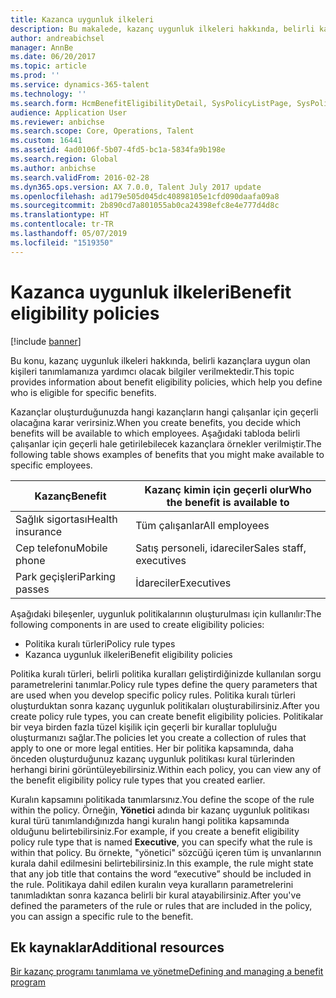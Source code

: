 ```yaml
---
title: Kazanca uygunluk ilkeleri
description: Bu makalede, kazanç uygunluk ilkeleri hakkında, belirli kazançlara uygun olan kişileri tanımlamanıza yardımcı olacak bilgiler verilmektedir.
author: andreabichsel
manager: AnnBe
ms.date: 06/20/2017
ms.topic: article
ms.prod: ''
ms.service: dynamics-365-talent
ms.technology: ''
ms.search.form: HcmBenefitEligibilityDetail, SysPolicyListPage, SysPolicySourceDocumentRuleType
audience: Application User
ms.reviewer: anbichse
ms.search.scope: Core, Operations, Talent
ms.custom: 16441
ms.assetid: 4ad0106f-5b07-4fd5-bc1a-5834fa9b198e
ms.search.region: Global
ms.author: anbichse
ms.search.validFrom: 2016-02-28
ms.dyn365.ops.version: AX 7.0.0, Talent July 2017 update
ms.openlocfilehash: ad179e505d045dc40898105e1cfd090daafa09a8
ms.sourcegitcommit: 2b890cd7a801055ab0ca24398efc8e4e777d4d8c
ms.translationtype: HT
ms.contentlocale: tr-TR
ms.lasthandoff: 05/07/2019
ms.locfileid: "1519350"
---
```

# <a name="benefit-eligibility-policies"></a><span data-ttu-id="3e222-103">Kazanca uygunluk ilkeleri</span><span class="sxs-lookup"><span data-stu-id="3e222-103">Benefit eligibility policies</span></span>

[!include [banner](includes/banner.md)]

<span data-ttu-id="3e222-104">Bu konu, kazanç uygunluk ilkeleri hakkında, belirli kazançlara uygun olan kişileri tanımlamanıza yardımcı olacak bilgiler verilmektedir.</span><span class="sxs-lookup"><span data-stu-id="3e222-104">This topic provides information about benefit eligibility policies, which help you define who is eligible for specific benefits.</span></span>

<span data-ttu-id="3e222-105">Kazançlar oluşturduğunuzda hangi kazançların hangi çalışanlar için geçerli olacağına karar verirsiniz.</span><span class="sxs-lookup"><span data-stu-id="3e222-105">When you create benefits, you decide which benefits will be available to which employees.</span></span> <span data-ttu-id="3e222-106">Aşağıdaki tabloda belirli çalışanlar için geçerli hale getirilebilecek kazançlara örnekler verilmiştir.</span><span class="sxs-lookup"><span data-stu-id="3e222-106">The following table shows examples of benefits that you might make available to specific employees.</span></span>

| <span data-ttu-id="3e222-107">Kazanç</span><span class="sxs-lookup"><span data-stu-id="3e222-107">Benefit</span></span>          | <span data-ttu-id="3e222-108">Kazanç kimin için geçerli olur</span><span class="sxs-lookup"><span data-stu-id="3e222-108">Who the benefit is available to</span></span> |
|------------------|---------------------------------|
| <span data-ttu-id="3e222-109">Sağlık sigortası</span><span class="sxs-lookup"><span data-stu-id="3e222-109">Health insurance</span></span> | <span data-ttu-id="3e222-110">Tüm çalışanlar</span><span class="sxs-lookup"><span data-stu-id="3e222-110">All employees</span></span>                   |
| <span data-ttu-id="3e222-111">Cep telefonu</span><span class="sxs-lookup"><span data-stu-id="3e222-111">Mobile phone</span></span>     | <span data-ttu-id="3e222-112">Satış personeli, idareciler</span><span class="sxs-lookup"><span data-stu-id="3e222-112">Sales staff, executives</span></span>         |
| <span data-ttu-id="3e222-113">Park geçişleri</span><span class="sxs-lookup"><span data-stu-id="3e222-113">Parking passes</span></span>   | <span data-ttu-id="3e222-114">İdareciler</span><span class="sxs-lookup"><span data-stu-id="3e222-114">Executives</span></span>                      |

<span data-ttu-id="3e222-115">Aşağıdaki bileşenler, uygunluk politikalarının oluşturulması için kullanılır:</span><span class="sxs-lookup"><span data-stu-id="3e222-115">The following components in are used to create eligibility policies:</span></span>

-   <span data-ttu-id="3e222-116">Politika kuralı türleri</span><span class="sxs-lookup"><span data-stu-id="3e222-116">Policy rule types</span></span>
-   <span data-ttu-id="3e222-117">Kazanca uygunluk ilkeleri</span><span class="sxs-lookup"><span data-stu-id="3e222-117">Benefit eligibility policies</span></span>

<span data-ttu-id="3e222-118">Politika kuralı türleri, belirli politika kuralları geliştirdiğinizde kullanılan sorgu parametrelerini tanımlar.</span><span class="sxs-lookup"><span data-stu-id="3e222-118">Policy rule types define the query parameters that are used when you develop specific policy rules.</span></span> <span data-ttu-id="3e222-119">Politika kuralı türleri oluşturduktan sonra kazanç uygunluk politikaları oluşturabilirsiniz.</span><span class="sxs-lookup"><span data-stu-id="3e222-119">After you create policy rule types, you can create benefit eligibility policies.</span></span> <span data-ttu-id="3e222-120">Politikalar bir veya birden fazla tüzel kişilik için geçerli bir kurallar topluluğu oluşturmanızı sağlar.</span><span class="sxs-lookup"><span data-stu-id="3e222-120">The policies let you create a collection of rules that apply to one or more legal entities.</span></span> <span data-ttu-id="3e222-121">Her bir politika kapsamında, daha önceden oluşturduğunuz kazanç uygunluk politikası kural türlerinden herhangi birini görüntüleyebilirsiniz.</span><span class="sxs-lookup"><span data-stu-id="3e222-121">Within each policy, you can view any of the benefit eligibility policy rule types that you created earlier.</span></span> 

<span data-ttu-id="3e222-122">Kuralın kapsamını politikada tanımlarsınız.</span><span class="sxs-lookup"><span data-stu-id="3e222-122">You define the scope of the rule within the policy.</span></span> <span data-ttu-id="3e222-123">Örneğin, **Yönetici** adında bir kazanç uygunluk politikası kural türü tanımlandığınızda hangi kuralın hangi politika kapsamında olduğunu belirtebilirsiniz.</span><span class="sxs-lookup"><span data-stu-id="3e222-123">For example, if you create a benefit eligibility policy rule type that is named **Executive**, you can specify what the rule is within that policy.</span></span> <span data-ttu-id="3e222-124">Bu örnekte, "yönetici" sözcüğü içeren tüm iş unvanlarının kurala dahil edilmesini belirtebilirsiniz.</span><span class="sxs-lookup"><span data-stu-id="3e222-124">In this example, the rule might state that any job title that contains the word “executive” should be included in the rule.</span></span> <span data-ttu-id="3e222-125">Politikaya dahil edilen kuralın veya kuralların parametrelerini tanımladıktan sonra kazanca belirli bir kural atayabilirsiniz.</span><span class="sxs-lookup"><span data-stu-id="3e222-125">After you've defined the parameters of the rule or rules that are included in the policy, you can assign a specific rule to the benefit.</span></span>

<a name="additional-resources"></a><span data-ttu-id="3e222-126">Ek kaynaklar</span><span class="sxs-lookup"><span data-stu-id="3e222-126">Additional resources</span></span>
--------

[<span data-ttu-id="3e222-127">Bir kazanç programı tanımlama ve yönetme</span><span class="sxs-lookup"><span data-stu-id="3e222-127">Defining and managing a benefit program</span></span>](manage-benefit-program.md)




